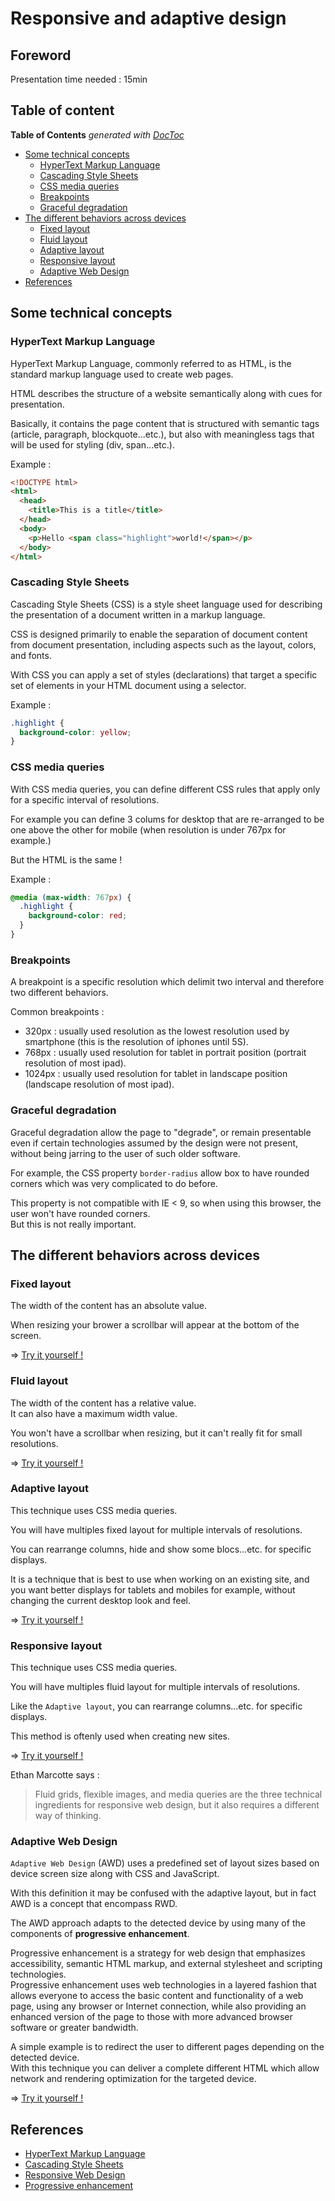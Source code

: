 # Responsive and adaptive design

## Foreword

Presentation time needed : 15min

## Table of content

<!-- START doctoc generated TOC please keep comment here to allow auto update -->
<!-- DON'T EDIT THIS SECTION, INSTEAD RE-RUN doctoc TO UPDATE -->
**Table of Contents**  *generated with [DocToc](https://github.com/thlorenz/doctoc)*

- [Some technical concepts](#some-technical-concepts)
  - [HyperText Markup Language](#hypertext-markup-language)
  - [Cascading Style Sheets](#cascading-style-sheets)
  - [CSS media queries](#css-media-queries)
  - [Breakpoints](#breakpoints)
  - [Graceful degradation](#graceful-degradation)
- [The different behaviors across devices](#the-different-behaviors-across-devices)
  - [Fixed layout](#fixed-layout)
  - [Fluid layout](#fluid-layout)
  - [Adaptive layout](#adaptive-layout)
  - [Responsive layout](#responsive-layout)
  - [Adaptive Web Design](#adaptive-web-design)
- [References](#references)

<!-- END doctoc generated TOC please keep comment here to allow auto update -->

## Some technical concepts

### HyperText Markup Language

HyperText Markup Language, commonly referred to as HTML, is the standard markup language used to create web pages.

HTML describes the structure of a website semantically along with cues for presentation.

Basically, it contains the page content that is structured with semantic tags (article, paragraph, blockquote...etc.), but also with meaningless tags that will be used for styling (div, span...etc.).

Example :
```HTML
<!DOCTYPE html>
<html>
  <head>
    <title>This is a title</title>
  </head>
  <body>
    <p>Hello <span class="highlight">world!</span></p>
  </body>
</html>
```

### Cascading Style Sheets

Cascading Style Sheets (CSS) is a style sheet language used for describing the presentation of a document written in a markup language.

CSS is designed primarily to enable the separation of document content from document presentation, including aspects such as the layout, colors, and fonts.

With CSS you can apply a set of styles (declarations) that target a specific set of elements in your HTML document using a selector.

Example :
```CSS
.highlight {
  background-color: yellow;
}
```

### CSS media queries

With CSS media queries, you can define different CSS rules that apply only for a specific interval of resolutions.

For example you can define 3 colums for desktop that are re-arranged to be one above the other for mobile (when resolution is under 767px for example.)

But the HTML is the same !

Example :
```CSS
@media (max-width: 767px) {
  .highlight {
    background-color: red;
  }
}
```

### Breakpoints

A breakpoint is a specific resolution which delimit two interval and therefore two different behaviors.

Common breakpoints :
* 320px : usually used resolution as the lowest resolution used by smartphone (this is the resolution of iphones until 5S).
* 768px : usually used resolution for tablet in portrait position (portrait resolution of most ipad).
* 1024px : usually used resolution for tablet in landscape position (landscape resolution of most ipad).

### Graceful degradation

Graceful degradation allow the page to "degrade", or remain presentable even if certain technologies assumed by the design were not present, without being jarring to the user of such older software.

For example, the CSS property `border-radius` allow box to have rounded corners which was very complicated to do before.

This property is not compatible with IE < 9, so when using this browser, the user won't have rounded corners.  
But this is not really important.

## The different behaviors across devices

### Fixed layout

The width of the content has an absolute value.

When resizing your brower a scrollbar will appear at the bottom of the screen.

=> [Try it yourself !](http://tonai.github.io/Lightning-talks/Frontend/01_Responsive-and-adaptive-design/fixed.html)

### Fluid layout

The width of the content has a relative value.  
It can also have a maximum width value.

You won't have a scrollbar when resizing, but it can't really fit for small resolutions.

=> [Try it yourself !](http://tonai.github.io/Lightning-talks/Frontend/01_Responsive-and-adaptive-design/fluid.html)

### Adaptive layout

This technique uses CSS media queries.

You will have multiples fixed layout for multiple intervals of resolutions.

You can rearrange columns, hide and show some blocs...etc. for specific displays.

It is a technique that is best to use when working on an existing site, and you want better displays for tablets and mobiles for example, without changing the current desktop look and feel.

=> [Try it yourself !](http://tonai.github.io/Lightning-talks/Frontend/01_Responsive-and-adaptive-design/adaptive-layout.html)

### Responsive layout

This technique uses CSS media queries.

You will have multiples fluid layout for multiple intervals of resolutions.

Like the `Adaptive layout`, you can rearrange columns...etc. for specific displays.

This method is oftenly used when creating new sites.

=> [Try it yourself !](http://tonai.github.io/Lightning-talks/Frontend/01_Responsive-and-adaptive-design/responsive-layout.html)

Ethan Marcotte says :
> Fluid grids, flexible images, and media queries are the three technical ingredients for responsive web design, but it also requires a different way of thinking.

### Adaptive Web Design

`Adaptive Web Design` (AWD) uses a predefined set of layout sizes based on device screen size along with CSS and JavaScript.

With this definition it may be confused with the adaptive layout, but in fact AWD is a concept that encompass
RWD.

The AWD approach adapts to the detected device by using many of the components of **progressive enhancement**.

Progressive enhancement is a strategy for web design that emphasizes accessibility, semantic HTML markup, and external stylesheet and scripting technologies.  
Progressive enhancement uses web technologies in a layered fashion that allows everyone to access the basic content and functionality of a web page, using any browser or Internet connection, while also providing an enhanced version of the page to those with more advanced browser software or greater bandwidth.

A simple example is to redirect the user to different pages depending on the detected device.  
With this technique you can deliver a complete different HTML which allow network and rendering optimization for the targeted device.

=> [Try it yourself !](http://tonai.github.io/Lightning-talks/Frontend/01_Responsive-and-adaptive-design/adaptive-design-desktop.html)

## References

* [HyperText Markup Language][HTML]
* [Cascading Style Sheets][CSS]
* [Responsive Web Design][RWD]
* [Progressive enhancement][PE]

[HTML]: https://en.wikipedia.org/wiki/HTML
[CSS]: https://en.wikipedia.org/wiki/Cascading_Style_Sheets
[RWD]: http://alistapart.com/article/responsive-web-design
[PE]: https://en.wikipedia.org/wiki/Progressive_enhancement
